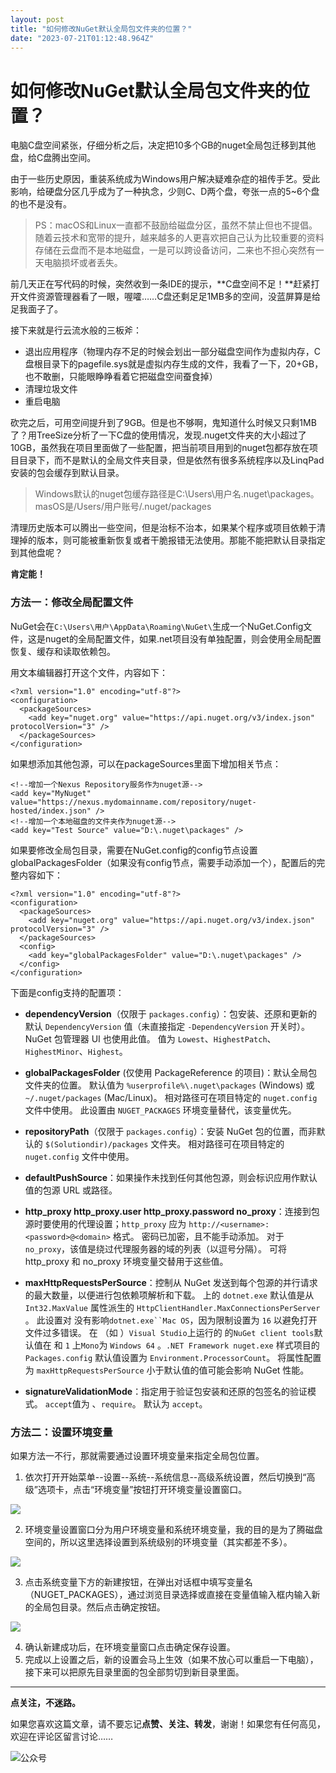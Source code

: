 ```yaml
---
layout: post
title: "如何修改NuGet默认全局包文件夹的位置？"
date: "2023-07-21T01:12:48.964Z"
---
```

如何修改NuGet默认全局包文件夹的位置？
=====================

电脑C盘空间紧张，仔细分析之后，决定把10多个GB的nuget全局包迁移到其他盘，给C盘腾出空间。

由于一些历史原因，重装系统成为Windows用户解决疑难杂症的祖传手艺。受此影响，给硬盘分区几乎成为了一种执念，少则C、D两个盘，夸张一点的5~6个盘的也不是没有。

> PS：macOS和Linux一直都不鼓励给磁盘分区，虽然不禁止但也不提倡。随着云技术和宽带的提升，越来越多的人更喜欢把自己认为比较重要的资料存储在云盘而不是本地磁盘，一是可以跨设备访问，二来也不担心突然有一天电脑损坏或者丢失。

前几天正在写代码的时候，突然收到一条IDE的提示，**C盘空间不足！**赶紧打开文件资源管理器看了一眼，喔嚯……C盘还剩足足1MB多的空间，没蓝屏算是给足我面子了。

接下来就是行云流水般的三板斧：

*   退出应用程序（物理内存不足的时候会划出一部分磁盘空间作为虚拟内存，C盘根目录下的pagefile.sys就是虚拟内存生成的文件，我看了一下，20+GB，也不敢删，只能眼睁睁看着它把磁盘空间蚕食掉）
*   清理垃圾文件
*   重启电脑

砍完之后，可用空间提升到了9GB。但是也不够啊，鬼知道什么时候又只剩1MB了？用TreeSize分析了一下C盘的使用情况，发现.nuget文件夹的大小超过了10GB，虽然我在项目里面做了一些配置，把当前项目用到的nuget包都存放在项目目录下，而不是默认的全局文件夹目录，但是依然有很多系统程序以及LinqPad安装的包会缓存到默认目录。

> Windows默认的nuget包缓存路径是C:\\Users\\用户名.nuget\\packages。  
> masOS是/Users/用户账号/.nuget/packages

清理历史版本可以腾出一些空间，但是治标不治本，如果某个程序或项目依赖于清理掉的版本，则可能被重新恢复或者干脆报错无法使用。那能不能把默认目录指定到其他盘呢？

**肯定能！**

### 方法一：修改全局配置文件

NuGet会在`C:\Users\用户\AppData\Roaming\NuGet\`生成一个NuGet.Config文件，这是nuget的全局配置文件，如果.net项目没有单独配置，则会使用全局配置恢复、缓存和读取依赖包。

用文本编辑器打开这个文件，内容如下：

    <?xml version="1.0" encoding="utf-8"?>
    <configuration>
      <packageSources>
        <add key="nuget.org" value="https://api.nuget.org/v3/index.json" protocolVersion="3" />
      </packageSources>
    </configuration>
    

如果想添加其他包源，可以在packageSources里面下增加相关节点：

    <!--增加一个Nexus Repository服务作为nuget源-->
    <add key="MyNuget" value="https://nexus.mydomainname.com/repository/nuget-hosted/index.json" />
    <!--增加一个本地磁盘的文件夹作为nuget源-->
    <add key="Test Source" value="D:\.nuget\packages" />
    

如果要修改全局包目录，需要在NuGet.config的config节点设置globalPackagesFolder（如果没有config节点，需要手动添加一个），配置后的完整内容如下：

    <?xml version="1.0" encoding="utf-8"?>
    <configuration>
      <packageSources>
        <add key="nuget.org" value="https://api.nuget.org/v3/index.json" protocolVersion="3" />
      </packageSources>
      <config>
    	<add key="globalPackagesFolder" value="D:\.nuget\packages" />
      </config>
    </configuration>
    

下面是config支持的配置项：

*   **dependencyVersion**（仅限于 `packages.config`）：包安装、还原和更新的默认 `DependencyVersion` 值（未直接指定 `-DependencyVersion` 开关时）。 NuGet 包管理器 UI 也使用此值。 值为 `Lowest`、`HighestPatch`、`HighestMinor`、`Highest`。
    
*   **globalPackagesFolder** (仅使用 PackageReference 的项目)：默认全局包文件夹的位置。 默认值为 `%userprofile%\.nuget\packages` (Windows) 或 `~/.nuget/packages` (Mac/Linux)。 相对路径可在项目特定的 `nuget.config` 文件中使用。 此设置由 `NUGET_PACKAGES` 环境变量替代，该变量优先。
    
*   **repositoryPath**（仅限于 `packages.config`）：安装 NuGet 包的位置，而非默认的 `$(Solutiondir)/packages` 文件夹。 相对路径可在项目特定的 `nuget.config` 文件中使用。
    
*   **defaultPushSource**：如果操作未找到任何其他包源，则会标识应用作默认值的包源 URL 或路径。
    
*   **http\_proxy http\_proxy.user http\_proxy.password no\_proxy**：连接到包源时要使用的代理设置；`http_proxy` 应为 `http://<username>:<password>@<domain>` 格式。 密码已加密，且不能手动添加。 对于 `no_proxy`，该值是绕过代理服务器的域的列表（以逗号分隔）。 可将 http\_proxy 和 no\_proxy 环境变量交替用于这些值。
    
*   **maxHttpRequestsPerSource**：控制从 NuGet 发送到每个包源的并行请求的最大数量，以便进行包依赖项解析和下载。 上的 `dotnet.exe` 默认值是从 `Int32.MaxValue` 属性派生的 `HttpClientHandler.MaxConnectionsPerServer` 。 此设置对 没有影响`dotnet.exe``Mac OS`，因为限制设置为 `16` 以避免打开文件过多错误。 在 （如 ）`Visual Studio`上运行的 的`NuGet client tools`默认值在 和 `1` 上`Mono`为 `Windows 64` 。`.NET Framework nuget.exe` 样式项目的 `Packages.config` 默认值设置为 `Environment.ProcessorCount`。 将属性配置为 `maxHttpRequestsPerSource` 小于默认值的值可能会影响 NuGet 性能。
    
*   **signatureValidationMode**：指定用于验证包安装和还原的包签名的验证模式。 `accept`值为 、`require`。 默认为 `accept`。
    

    <config>
        <add key="dependencyVersion" value="Highest" />
        <add key="globalPackagesFolder" value="c:\packages" />
        <add key="repositoryPath" value="c:\installed_packages" />
        <add key="http_proxy" value="http://company-squid:3128@contoso.com" />
        <add key="signatureValidationMode" value="require" />
        <add key="maxHttpRequestsPerSource" value="16" />
    </config>
    

### 方法二：设置环境变量

如果方法一不行，那就需要通过设置环境变量来指定全局包位置。

1.  依次打开开始菜单--设置--系统--系统信息--高级系统设置，然后切换到“高级”选项卡，点击“环境变量”按钮打开环境变量设置窗口。

![](https://oscimg.oschina.net/oscnet/up-019f9e7b70b5305d2609cf3d10cf9ef037c.png)

2.  环境变量设置窗口分为用户环境变量和系统环境变量，我的目的是为了腾磁盘空间的，所以这里选择设置到系统级别的环境变量（其实都差不多）。

![](https://oscimg.oschina.net/oscnet/up-c7033238aa9c536483de3926d2009b4742a.png)

3.  点击系统变量下方的新建按钮，在弹出对话框中填写变量名（NUGET\_PACKAGES），通过浏览目录选择或直接在变量值输入框内输入新的全局包目录。然后点击确定按钮。

![](https://oscimg.oschina.net/oscnet/up-71d6019137111ac38b7c52dc00d1159b8d6.png)

4.  确认新建成功后，在环境变量窗口点击确定保存设置。
5.  完成以上设置之后，新的设置会马上生效（如果不放心可以重启一下电脑），接下来可以把原先目录里面的包全部剪切到新目录里面。

* * *

**点关注，不迷路。**

如果您喜欢这篇文章，请不要忘记**点赞、关注、转发**，谢谢！如果您有任何高见，欢迎在评论区留言讨论……

![公众号](https://github.com/Codespilot/oss/blob/master/gongzhonghao.png?raw=true)